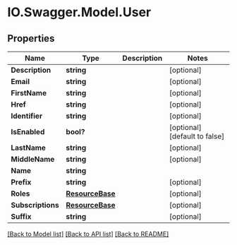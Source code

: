 # IO.Swagger.Model.User
## Properties

Name | Type | Description | Notes
------------ | ------------- | ------------- | -------------
**Description** | **string** |  | [optional] 
**Email** | **string** |  | [optional] 
**FirstName** | **string** |  | [optional] 
**Href** | **string** |  | [optional] 
**Identifier** | **string** |  | [optional] 
**IsEnabled** | **bool?** |  | [optional] [default to false]
**LastName** | **string** |  | [optional] 
**MiddleName** | **string** |  | [optional] 
**Name** | **string** |  | 
**Prefix** | **string** |  | [optional] 
**Roles** | [**ResourceBase**](ResourceBase.md) |  | [optional] 
**Subscriptions** | [**ResourceBase**](ResourceBase.md) |  | [optional] 
**Suffix** | **string** |  | [optional] 

[[Back to Model list]](../README.md#documentation-for-models) [[Back to API list]](../README.md#documentation-for-api-endpoints) [[Back to README]](../README.md)

